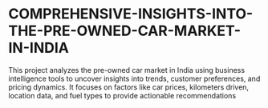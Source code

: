 # COMPREHENSIVE-INSIGHTS-INTO-THE-PRE-OWNED-CAR-MARKET-IN-INDIA
This project analyzes the pre-owned car market in India using business intelligence tools to uncover insights into trends, customer preferences, and pricing dynamics. It focuses on factors like car prices, kilometers driven, location data, and fuel types to provide actionable recommendations
